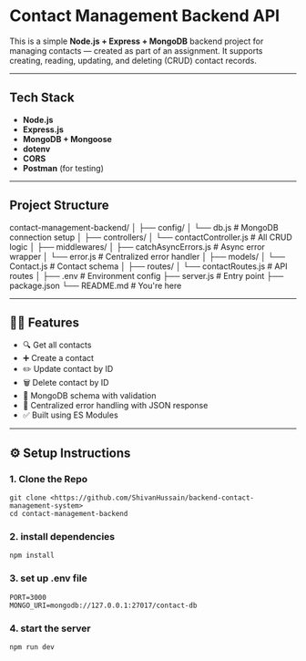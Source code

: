 # Contact Management Backend API

This is a simple **Node.js + Express + MongoDB** backend project for managing contacts — created as part of an assignment. It supports creating, reading, updating, and deleting (CRUD) contact records.

---

##  Tech Stack

- **Node.js**
- **Express.js**
- **MongoDB + Mongoose**
- **dotenv**
- **CORS**
- **Postman** (for testing)

---

## Project Structure

contact-management-backend/
│
├── config/
│ └── db.js # MongoDB connection setup
│
├── controllers/
│ └── contactController.js # All CRUD logic
│
├── middlewares/
│ ├── catchAsyncErrors.js # Async error wrapper
│ └── error.js # Centralized error handler
│
├── models/
│ └── Contact.js # Contact schema
│
├── routes/
│ └── contactRoutes.js # API routes
│
├── .env # Environment config
├── server.js # Entry point
├── package.json
└── README.md # You're here





---

## 🧑‍💻 Features

- 🔍 Get all contacts
- ➕ Create a contact
- ✏️ Update contact by ID
- 🗑️ Delete contact by ID
- 🧱 MongoDB schema with validation
- 🔐 Centralized error handling with JSON response
- ✅ Built using ES Modules

---

## ⚙️ Setup Instructions

### 1. Clone the Repo
    git clone <https://github.com/ShivanHussain/backend-contact-management-system>
    cd contact-management-backend

    
    
### 2. install dependencies
    npm install


### 3. set up .env file
    PORT=3000
    MONGO_URI=mongodb://127.0.0.1:27017/contact-db

### 4. start the server
    npm run dev



